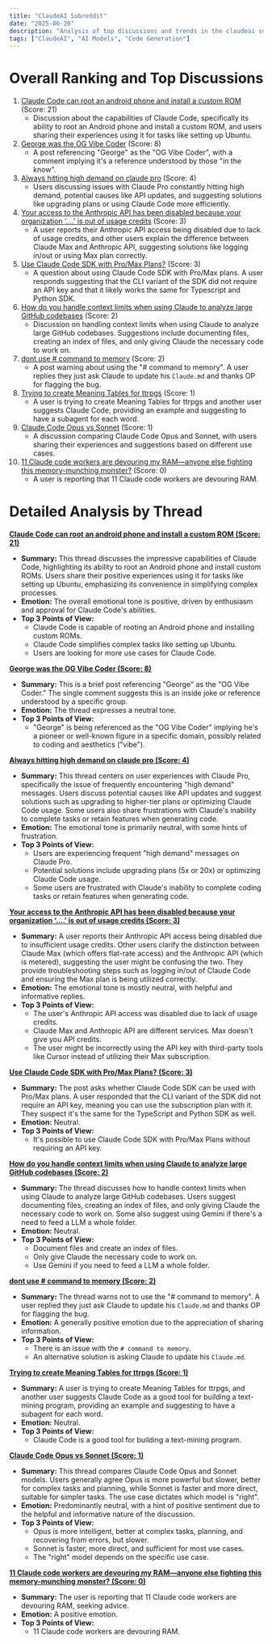 ```yaml
---
title: "ClaudeAI Subreddit"
date: "2025-06-20"
description: "Analysis of top discussions and trends in the claudeai subreddit"
tags: ["ClaudeAI", "AI Models", "Code Generation"]
---
```


# Overall Ranking and Top Discussions
1.  [Claude Code can root an android phone and install a custom ROM](https://www.reddit.com/r/ClaudeAI/comments/1lgac7m/claude_code_can_root_an_android_phone_and_install/) (Score: 21)
    *   Discussion about the capabilities of Claude Code, specifically its ability to root an Android phone and install a custom ROM, and users sharing their experiences using it for tasks like setting up Ubuntu.
2.  [George was the OG Vibe Coder](https://www.reddit.com/r/ClaudeAI/comments/1lg9wzf/george_was_the_og_vibe_coder/) (Score: 8)
    *   A post referencing "George" as the "OG Vibe Coder", with a comment implying it's a reference understood by those "in the know".
3.  [Always hitting high demand on claude pro](https://www.reddit.com/r/ClaudeAI/comments/1lg8a97/always_hitting_high_demand_on_claude_pro/) (Score: 4)
    *   Users discussing issues with Claude Pro constantly hitting high demand, potential causes like API updates, and suggesting solutions like upgrading plans or using Claude Code more efficiently.
4.  [Your access to the Anthropic API has been disabled because your organization ‘....’ is out of usage credits](https://www.reddit.com/r/ClaudeAI/comments/1lg93mv/your_access_to_the_anthropic_api_has_been/) (Score: 3)
    *   A user reports their Anthropic API access being disabled due to lack of usage credits, and other users explain the difference between Claude Max and Anthropic API, suggesting solutions like logging in/out or using Max plan correctly.
5.  [Use Claude Code SDK with Pro/Max Plans?](https://www.reddit.com/r/ClaudeAI/comments/1lgb2pw/use_claude_code_sdk_with_promax_plans/) (Score: 3)
    *   A question about using Claude Code SDK with Pro/Max plans. A user responds suggesting that the CLI variant of the SDK did not require an API key and that it likely works the same for Typescript and Python SDK.
6.  [How do you handle context limits when using Claude to analyze large GitHub codebases](https://www.reddit.com/gallery/1lga6am) (Score: 2)
    *   Discussion on handling context limits when using Claude to analyze large GitHub codebases. Suggestions include documenting files, creating an index of files, and only giving Claude the necessary code to work on.
7.  [dont use # command to memory](https://www.reddit.com/r/ClaudeAI/comments/1lgc16q/dont_use_command_to_memory/) (Score: 2)
    *   A post warning about using the "# command to memory". A user replies they just ask Claude to update his `Claude.md` and thanks OP for flagging the bug.
8.  [Trying to create Meaning Tables for ttrpgs](https://www.reddit.com/r/ClaudeAI/comments/1lg9vji/trying_to_create_meaning_tables_for_ttrpgs/) (Score: 1)
    *   A user is trying to create Meaning Tables for ttrpgs and another user suggests Claude Code, providing an example and suggesting to have a subagent for each word.
9.  [Claude Code Opus vs Sonnet](https://www.reddit.com/r/ClaudeAI/comments/1lga4yt/claude_code_opus_vs_sonnet/) (Score: 1)
    *   A discussion comparing Claude Code Opus and Sonnet, with users sharing their experiences and suggestions based on different use cases.
10. [11 Claude code workers are devouring my RAM—anyone else fighting this memory-munching monster?](https://www.reddit.com/r/ClaudeAI/comments/1lg8mhp/11_claude_code_workers_are_devouring_my_ramanyone/) (Score: 0)
    *   A user is reporting that 11 Claude code workers are devouring RAM.

# Detailed Analysis by Thread
**[Claude Code can root an android phone and install a custom ROM (Score: 21)](https://www.reddit.com/r/ClaudeAI/comments/1lgac7m/claude_code_can_root_an_android_phone_and_install/)**
*   **Summary:** This thread discusses the impressive capabilities of Claude Code, highlighting its ability to root an Android phone and install custom ROMs. Users share their positive experiences using it for tasks like setting up Ubuntu, emphasizing its convenience in simplifying complex processes.
*   **Emotion:** The overall emotional tone is positive, driven by enthusiasm and approval for Claude Code's abilities.
*   **Top 3 Points of View:**
    *   Claude Code is capable of rooting an Android phone and installing custom ROMs.
    *   Claude Code simplifies complex tasks like setting up Ubuntu.
    *   Users are looking for more use cases for Claude Code.

**[George was the OG Vibe Coder (Score: 8)](https://www.reddit.com/r/ClaudeAI/comments/1lg9wzf/george_was_the_og_vibe_coder/)**
*   **Summary:** This is a brief post referencing "George" as the "OG Vibe Coder." The single comment suggests this is an inside joke or reference understood by a specific group.
*   **Emotion:** The thread expresses a neutral tone.
*   **Top 3 Points of View:**
    *   "George" is being referenced as the "OG Vibe Coder" implying he's a pioneer or well-known figure in a specific domain, possibly related to coding and aesthetics ("vibe").

**[Always hitting high demand on claude pro (Score: 4)](https://www.reddit.com/r/ClaudeAI/comments/1lg8a97/always_hitting_high_demand_on_claude_pro/)**
*   **Summary:** This thread centers on user experiences with Claude Pro, specifically the issue of frequently encountering "high demand" messages. Users discuss potential causes like API updates and suggest solutions such as upgrading to higher-tier plans or optimizing Claude Code usage. Some users also share frustrations with Claude's inability to complete tasks or retain features when generating code.
*   **Emotion:** The emotional tone is primarily neutral, with some hints of frustration.
*   **Top 3 Points of View:**
    *   Users are experiencing frequent "high demand" messages on Claude Pro.
    *   Potential solutions include upgrading plans (5x or 20x) or optimizing Claude Code usage.
    *   Some users are frustrated with Claude's inability to complete coding tasks or retain features when generating code.

**[Your access to the Anthropic API has been disabled because your organization ‘....’ is out of usage credits (Score: 3)](https://www.reddit.com/r/ClaudeAI/comments/1lg93mv/your_access_to_the_anthropic_api_has_been/)**
*   **Summary:** A user reports their Anthropic API access being disabled due to insufficient usage credits. Other users clarify the distinction between Claude Max (which offers flat-rate access) and the Anthropic API (which is metered), suggesting the user might be confusing the two. They provide troubleshooting steps such as logging in/out of Claude Code and ensuring the Max plan is being utilized correctly.
*   **Emotion:** The emotional tone is mostly neutral, with helpful and informative replies.
*   **Top 3 Points of View:**
    *   The user's Anthropic API access was disabled due to lack of usage credits.
    *   Claude Max and Anthropic API are different services. Max doesn't give you API credits.
    *   The user might be incorrectly using the API key with third-party tools like Cursor instead of utilizing their Max subscription.

**[Use Claude Code SDK with Pro/Max Plans? (Score: 3)](https://www.reddit.com/r/ClaudeAI/comments/1lgb2pw/use_claude_code_sdk_with_promax_plans/)**
*   **Summary:**  The post asks whether Claude Code SDK can be used with Pro/Max plans. A user responded that the CLI variant of the SDK did not require an API key, meaning you can use the subscription plan with it. They suspect it's the same for the TypeScript and Python SDK as well.
*   **Emotion:** Neutral.
*   **Top 3 Points of View:**
    *   It's possible to use Claude Code SDK with Pro/Max Plans without requiring an API key.

**[How do you handle context limits when using Claude to analyze large GitHub codebases (Score: 2)](https://www.reddit.com/gallery/1lga6am)**
*   **Summary:**  The thread discusses how to handle context limits when using Claude to analyze large GitHub codebases. Users suggest documenting files, creating an index of files, and only giving Claude the necessary code to work on. Some also suggest using Gemini if there's a need to feed a LLM a whole folder.
*   **Emotion:** Neutral.
*   **Top 3 Points of View:**
    *   Document files and create an index of files.
    *   Only give Claude the necessary code to work on.
    *   Use Gemini if you need to feed a LLM a whole folder.

**[dont use # command to memory (Score: 2)](https://www.reddit.com/r/ClaudeAI/comments/1lgc16q/dont_use_command_to_memory/)**
*   **Summary:** The thread warns not to use the "# command to memory". A user replied they just ask Claude to update his `Claude.md` and thanks OP for flagging the bug.
*   **Emotion:** A generally positive emotion due to the appreciation of sharing information.
*   **Top 3 Points of View:**
    *   There is an issue with the `# command to memory`.
    *   An alternative solution is asking Claude to update his `Claude.md`.

**[Trying to create Meaning Tables for ttrpgs (Score: 1)](https://www.reddit.com/r/ClaudeAI/comments/1lg9vji/trying_to_create_meaning_tables_for_ttrpgs/)**
*   **Summary:** A user is trying to create Meaning Tables for ttrpgs, and another user suggests Claude Code as a good tool for building a text-mining program, providing an example and suggesting to have a subagent for each word.
*   **Emotion:** Neutral.
*   **Top 3 Points of View:**
    *   Claude Code is a good tool for building a text-mining program.

**[Claude Code Opus vs Sonnet (Score: 1)](https://www.reddit.com/r/ClaudeAI/comments/1lga4yt/claude_code_opus_vs_sonnet/)**
*   **Summary:** This thread compares Claude Code Opus and Sonnet models.  Users generally agree Opus is more powerful but slower, better for complex tasks and planning, while Sonnet is faster and more direct, suitable for simpler tasks. The use case dictates which model is "right".
*   **Emotion:** Predominantly neutral, with a hint of positive sentiment due to the helpful and informative nature of the discussion.
*   **Top 3 Points of View:**
    *   Opus is more intelligent, better at complex tasks, planning, and recovering from errors, but slower.
    *   Sonnet is faster, more direct, and sufficient for most use cases.
    *   The "right" model depends on the specific use case.

**[11 Claude code workers are devouring my RAM—anyone else fighting this memory-munching monster? (Score: 0)](https://www.reddit.com/r/ClaudeAI/comments/1lg8mhp/11_claude_code_workers_are_devouring_my_ramanyone/)**
*   **Summary:** The user is reporting that 11 Claude code workers are devouring RAM, seeking advice.
*   **Emotion:** A positive emotion.
*   **Top 3 Points of View:**
    *   11 Claude code workers are devouring RAM.
